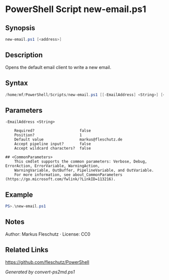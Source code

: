 # PowerShell Script new-email.ps1

## Synopsis
```powershell
new-email.ps1 [<address>]
```

## Description
Opens the default email client to write a new email.

## Syntax
```powershell
/home/mf/PowerShell/Scripts/new-email.ps1 [[-EmailAddress] <String>] [<CommonParameters>]
```

## Parameters

```
-EmailAddress <String>
    
    Required?                    false
    Position?                    1
    Default value                markus@fleschutz.de
    Accept pipeline input?       false
    Accept wildcard characters?  false
```

```
## <CommonParameters>
    This cmdlet supports the common parameters: Verbose, Debug, ErrorAction, ErrorVariable, WarningAction, 
    WarningVariable, OutBuffer, PipelineVariable, and OutVariable.
    For more information, see about_CommonParameters (https://go.microsoft.com/fwlink/?LinkID=113216).
```

## Example
```powershell
PS>.\new-email.ps1
```


## Notes
Author: Markus Fleschutz · License: CC0

## Related Links
https://github.com/fleschutz/PowerShell

*Generated by convert-ps2md.ps1*
